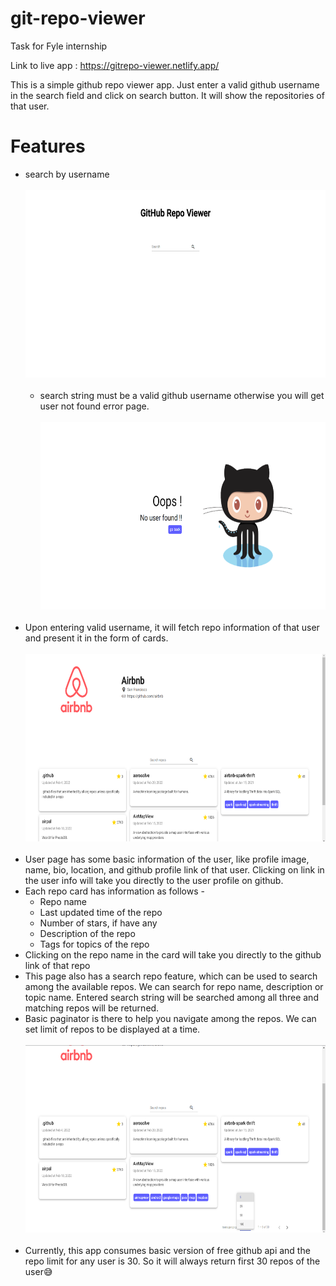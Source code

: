# git-repo-viewer
Task for Fyle internship

Link to live app : https://gitrepo-viewer.netlify.app/

This is a simple github repo viewer app.
Just enter a valid github username in the search field and click on search button. It will show the repositories of that user.

# Features
- search by username<br><br>
  <img src="https://raw.githubusercontent.com/PrathameshVK/git-repo-viewer/main/frontend/screenshots/main_page.png" height="300" width="600" alt="main_page"><br><br>
  - search string must be a valid github username otherwise you will get user not found error page.<br><br>
  <img src="https://raw.githubusercontent.com/PrathameshVK/git-repo-viewer/main/frontend/screenshots/error_page.png" height="300" width="600" alt="main_page"><br><br>
- Upon entering valid username, it will fetch repo information of that user and present it in the form of cards.<br><br>
  <img src="https://raw.githubusercontent.com/PrathameshVK/git-repo-viewer/main/frontend/screenshots/repos.png" height="300" width="600" alt="main_page"><br><br>
- User page has some basic information of the user, like profile image, name, bio, location, and github profile link of that user. Clicking on link in the user info will take you directly to the user profile on github.
- Each repo card has information as follows -
  - Repo name
  - Last updated time of the repo
  - Number of stars, if have any
  - Description of the repo
  - Tags for topics of the repo
- Clicking on the repo name in the card will take you directly to the github link of that repo
- This page also has a search repo feature, which can be used to search among the available repos. We can search for repo name, description or topic name. Entered search string will be searched among all three and matching repos will be returned.
- Basic paginator is there to help you navigate among the repos. We can set limit of repos to be displayed at a time.<br><br>
  <img src="https://raw.githubusercontent.com/PrathameshVK/git-repo-viewer/main/frontend/screenshots/repo_limits.png" height="300" width="600" alt="main_page"><br><br>
- Currently, this app consumes basic version of free github api and the repo limit for any user is 30. So it will always return first 30 repos of the user😅
